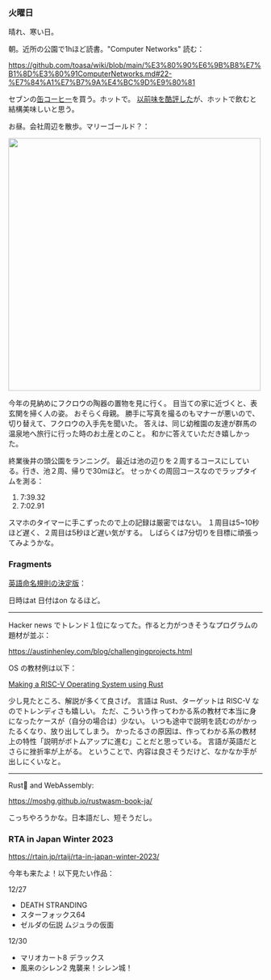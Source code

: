 ### 火曜日

晴れ、寒い日。

朝。近所の公園で1hほど読書。"Computer Networks" 読む：

https://github.com/toasa/wiki/blob/main/%E3%80%90%E6%9B%B8%E7%B1%8D%E3%80%91ComputerNetworks.md#22-%E7%84%A1%E7%B7%9A%E4%BC%9D%E9%80%81

セブンの[缶コーヒー](https://7premium.jp/product/search/detail?id=7799)を買う。ホットで。
[以前味を酷評した](https://github.com/toasa/diary/blob/main/2023/07/29.md)が、ホットで飲むと結構美味しいと思う。

お昼。会社周辺を散歩。マリーゴールド？：

<img src="https://i.imgur.com/KMxxGE3.jpg" width="500">

今年の見納めにフクロウの陶器の置物を見に行く。
目当ての家に近づくと、表玄関を掃く人の姿。
おそらく母親。
勝手に写真を撮るのもマナーが悪いので、
切り替えて、フクロウの入手先を聞いた。
答えは、同じ幼稚園の友達が群馬の温泉地へ旅行に行った時のお土産とのこと。
和かに答えていただき嬉しかった。

終業後井の頭公園をランニング。
最近は池の辺りを２周するコースにしている。行き、池２周、帰りで30mほど。
せっかくの周回コースなのでラップタイムを測る：

1. 7:39.32
1. 7:02.91

スマホのタイマーに手こずったので上の記録は厳密ではない。
１周目は5~10秒ほど遅く、２周目は5秒ほど遅い気がする。
しばらくは7分切りを目標に頑張ってみようかな。

### Fragments

[英語命名規則の決定版](https://qiita.com/hironori_narita/items/4b06db0953053d41c4a0)：

日時はat 日付はon なるほど。

---

Hacker news でトレンド１位になってた。作ると力がつきそうなプログラムの題材が並ぶ：

https://austinhenley.com/blog/challengingprojects.html

OS の教材例は以下：

[Making a RISC-V Operating System using Rust](https://osblog.stephenmarz.com/index.html)

少し見たところ、解説が多くて良さげ。
言語は Rust、ターゲットは RISC-V なのでトレンディさも嬉しい。
ただ、こういう作ってわかる系の教材で本当に身になったケースが（自分の場合は）少ない。
いつも途中で説明を読むのがかったるくなり、放り出してしまう。
かったるさの原因は、作ってわかる系の教材上の特性「説明がボトムアップに進む」ことだと思っている。
言語が英語だとさらに挫折率が上がる。
ということで、内容は良さそうだけど、なかなか手が出しにくいなと。

---

Rust🦀 and WebAssembly:

https://moshg.github.io/rustwasm-book-ja/

こっちやろうかな。日本語だし、短そうだし。

### RTA in Japan Winter 2023

https://rtain.jp/rtaij/rta-in-japan-winter-2023/

今年も来たよ！以下見たい作品：

12/27
- DEATH STRANDING
- スターフォックス64
- ゼルダの伝説 ムジュラの仮面

12/30
- マリオカート8 デラックス
- 風来のシレン2 鬼襲来！シレン城！